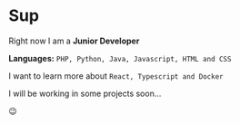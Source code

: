 # Sup

Right now I am a **Junior Developer**

**Languages:** `PHP, Python, Java, Javascript, HTML and CSS`

I want to learn more about `React, Typescript and Docker`

I will be working in some projects soon...

😉
